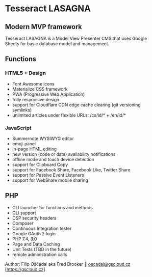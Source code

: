 # Tesseract LASAGNA

## Modern MVP framework

Tesseract LASAGNA is a Model View Presenter CMS that uses Google Sheets for basic database model and management.

## Functions

### HTML5 + Design

* Font Awesome icons
* Materialize CSS framework
* PWA (Progressive Web Application)
* fully responsive design
* support for Cloudflare CDN edge cache clearing (git versioning symlinks)
* unlimited articles under flexible URLs: /cs/id/\* + /en/id/\*

### JavaScript

* Summernote WYSIWYG editor
* emoji panel
* in-page HTML editing
* new version (code or data) availability notifications
* offline mode and touch device detection
* support for Clipboard Copy
* support for Facebook Share, Facebook Like, Twitter Share
* support for Passive Event Listeners
* support for WebShare mobile sharing

## PHP

* CLI launcher for functions and methods
* CLI support
* CSP security headers
* Composer
* Continuous Integration tester
* Google OAuth 2 login
* PHP 7.4, 8.0
* Page and Data Caching
* Unit Tests (TBD in the future)
* remote administration calls

Author: Filip Oščádal aka Fred Brooker 💌 <oscadal@gscloud.cz> [https://gscloud.cz]
